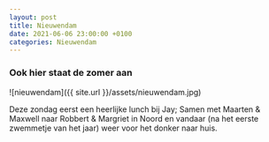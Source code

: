 ```yaml
---
layout: post
title: Nieuwendam
date: 2021-06-06 23:00:00 +0100
categories: Nieuwendam
---
```


### Ook hier staat de zomer aan

![nieuwendam]({{ site.url }}/assets/nieuwendam.jpg)

Deze zondag eerst een heerlijke lunch bij Jay; Samen met Maarten & Maxwell naar Robbert & Margriet in Noord en vandaar (na het eerste zwemmetje van het jaar) weer voor het donker naar huis.